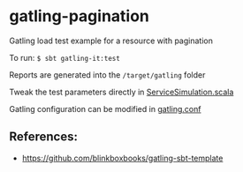 gatling-pagination
=============

Gatling load test example for a resource with pagination

To run: ```$ sbt gatling-it:test```

Reports are generated into the ```/target/gatling``` folder

Tweak the test parameters directly in [ServiceSimulation.scala](/src/test/scala/ServiceSimulation.scala)

Gatling configuration can be modified in [gatling.conf](/src/test/resources/gatling.conf)

## References:
* https://github.com/blinkboxbooks/gatling-sbt-template
